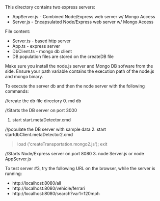 This directory contains two express servers:
* AppServer.js - Combined Node/Express web server w/ Mongo Access
* Server.js - Encapsulated Node/Express web server w/ Mongo Access

File content:
* Server.ts - based http server
* App.ts - express server
* DbClient.ts - mongo db client
* DB population files are stored on the createDB file

Make sure you install the node.js server and Mongo DB sofware from the side.  Ensure your path variable contains the execution path of the node.js and mongo binary.

To execute the server db and then the node server with the following commands:

//create the db file directory
0. md db

//Starts the DB server on port 3000
1. start start.metaDetector.cmd

//populate the DB server with sample data
2. start startdbClient.metaDetector2.cmd
>load ('createTransportation.mongo2.js');
>exit

//Starts Node/Express server on port 8080
3. node Server.js or node AppServer.js 

To test server #3, try the following URL on the browser, while the server is running:
* http://localhost:8080/all
* http://localhost:8080/vehicle/ferrari
* http://localhost:8080/search?var1=120mph